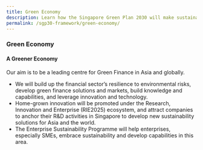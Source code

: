 ```yaml
---
title: Green Economy
description: Learn how the Singapore Green Plan 2030 will make sustainability a key competitive advantage for us, and present new opportunities for growth and job creation.
permalink: /sgp30-framework/green-economy/
---
```


### Green Economy

#### A Greener Economy

Our aim is to be a leading centre for Green Finance in Asia and globally.

- We will build up the financial sector’s resilience to environmental risks, develop green finance solutions and markets, build knowledge and capabilities, and leverage innovation and technology.  
- Home-grown innovation will be promoted under the Research, Innovation and Enterprise (RIE2025) ecosystem, and attract companies to anchor their R&D activities in Singapore to develop new sustainability solutions for Asia and the world.
- The Enterprise Sustainability Programme will help enterprises, especially SMEs, embrace sustainability and develop capabilities in this area.
